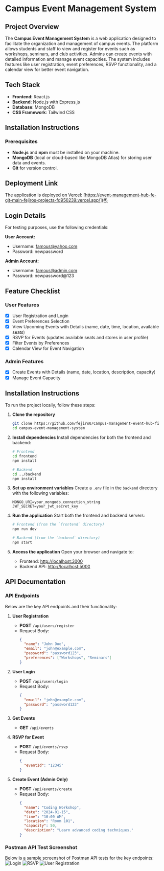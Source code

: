 # Campus Event Management System

## Project Overview
The **Campus Event Management System** is a web application designed to facilitate the organization and management of campus events. The platform allows students and staff to view and register for events such as workshops, seminars, and club activities. Admins can create events with detailed information and manage event capacities. The system includes features like user registration, event preferences, RSVP functionality, and a calendar view for better event navigation.

## Tech Stack

- **Frontend**: React.js
- **Backend**: Node.js with Express.js
- **Database**: MongoDB
- **CSS Framework**: Tailwind CSS

## Installation Instructions

### Prerequisites

- **Node.js** and **npm** must be installed on your machine.
- **MongoDB** (local or cloud-based like MongoDB Atlas) for storing user data and events.
- **Git** for version control.


## Deployment Link
The application is deployed on Vercel:
[https://event-management-hub-fe-git-main-fejiros-projects-fd950239.vercel.app/](#)

## Login Details
For testing purposes, use the following credentials:

**User Account:**
- Username: famous@yahoo.com
- Password: newpassword

**Admin Account:**
- Username: famous@admin.com
- Password: newpassword@123

## Feature Checklist
### User Features
- [x] User Registration and Login
- [x] Event Preferences Selection
- [x] View Upcoming Events with Details (name, date, time, location, available seats)
- [x] RSVP for Events (updates available seats and stores in user profile)
- [x] Filter Events by Preferences
- [x] Calendar View for Event Navigation

### Admin Features
- [x] Create Events with Details (name, date, location, description, capacity)
- [x] Manage Event Capacity

## Installation Instructions
To run the project locally, follow these steps:

1. **Clone the repository**
   ```bash
   git clone https://github.com/fejiro0/Campus-management-event-hub-final-exams.git
   cd campus-event-management-system
   ```

2. **Install dependencies**
   Install dependencies for both the frontend and backend:
   ```bash
   # Frontend
   cd frontend
   npm install

   # Backend
   cd ../backend
   npm install
   ```

3. **Set up environment variables**
   Create a `.env` file in the `backend` directory with the following variables:
   ```env
   MONGO_URI=your_mongodb_connection_string
   JWT_SECRET=your_jwt_secret_key
   ```

4. **Run the application**
   Start both the frontend and backend servers:
   ```bash
   # Frontend (from the `frontend` directory)
   npm run dev

   # Backend (from the `backend` directory)
   npm start
   ```

5. **Access the application**
   Open your browser and navigate to:
   - Frontend: [http://localhost:3000](http://localhost:3000)
   - Backend API: [http://localhost:5000](http://localhost:5000)

## API Documentation
### API Endpoints
Below are the key API endpoints and their functionality:

1. **User Registration**
   - **POST** `/api/users/register`
   - Request Body:
     ```json
     {
       "name": "John Doe",
       "email": "john@example.com",
       "password": "password123",
       "preferences": ["Workshops", "Seminars"]
     }
     ```

2. **User Login**
   - **POST** `/api/users/login`
   - Request Body:
     ```json
     {
       "email": "john@example.com",
       "password": "password123"
     }
     ```

3. **Get Events**
   - **GET** `/api/events`

4. **RSVP for Event**
   - **POST** `/api/events/rsvp`
   - Request Body:
     ```json
     {
       "eventId": "12345"
     }
     ```

5. **Create Event (Admin Only)**
   - **POST** `/api/events/create`
   - Request Body:
     ```json
     {
       "name": "Coding Workshop",
       "date": "2024-01-15",
       "time": "10:00 AM",
       "location": "Room 101",
       "capacity": 50,
       "description": "Learn advanced coding techniques."
     }
     ```

### Postman API Test Screenshot
Below is a sample screenshot of Postman API tests for the key endpoints:
![Login](/Login.png)
![RSVP](/RSVP.png)
![User Registration](/Register.png)


